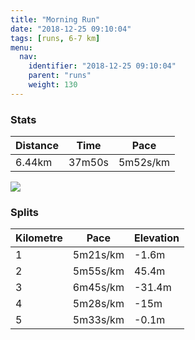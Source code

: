 ```yaml
---
title: "Morning Run"
date: "2018-12-25 09:10:04"
tags: [runs, 6-7 km]
menu:
  nav:
    identifier: "2018-12-25 09:10:04"
    parent: "runs"
    weight: 130
---
```


### Stats

| Distance | Time | Pace |
|----------|------|------|
|6.44km|37m50s|5m52s/km|

<img src='https://maps.googleapis.com/maps/api/staticmap?maptype=roadmap&path=enc:mye`Gc_avCoEtAv@hSrGf@dDzJxBoFcJkNmFkD^pMlGbAfJtY{D~AeF`J}CoBgGNaDtB|Ch@mJpAvApAdHk@_EbCpBpC~@aBeCnBj@pEiHTeEoL~CwCyEKbAuBlCCgAaAvAe@?iEfJ[MyLsBeH~@{TeDeMn@yDfBgAcAeLtBcA&key=AIzaSyAfqMeaZ1CCJFGP5cWud__oZnT_Pybg-1M&size=800x800&markers=color:yellow|label:S|42.14183,24.7501&markers=color:green|label:F|42.144079999999995,24.754559999999998'>

### Splits

| Kilometre | Pace | Elevation |
|------|------|-----------|
|1|5m21s/km|-1.6m|
|2|5m55s/km|45.4m|
|3|6m45s/km|-31.4m|
|4|5m28s/km|-15m|
|5|5m33s/km|-0.1m|
